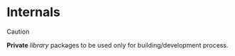 # Internals

> [!CAUTION]
>
> **Private** _library_ packages to be used only for building/development process.

